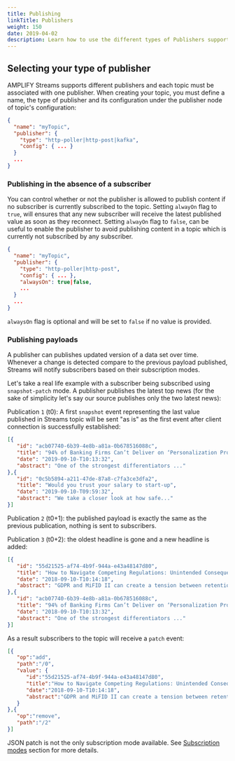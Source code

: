 ```yaml
---
title: Publishing
linkTitle: Publishers
weight: 150
date: 2019-04-02
description: Learn how to use the different types of Publishers supported by AMPLIFY Streams.
---
```


## Selecting your type of publisher

AMPLIFY Streams supports different publishers and each topic must be associated with one publisher.
When creating your topic, you must define a name, the type of publisher and its configuration under the publisher node of topic's configuration:

```json
{
  "name": "myTopic",
  "publisher": {
    "type": "http-poller|http-post|kafka",
    "config": { ... }
  }
  ...
}
```

### Publishing in the absence of a subscriber

You can control whether or not the publisher is allowed to publish content if no subscriber is currently subscribed to the topic.
Setting `alwayOn` flag to `true`, will ensures that any new subscriber will receive the latest published value as soon as they reconnect.
Setting `alwayOn` flag to `false`, can be useful to enable the publisher to avoid publishing content in a topic which is currently not subscribed by any subscriber.

```json
{
  "name": "myTopic",
  "publisher": {
    "type": "http-poller|http-post",
    "config": { ... },
    "alwaysOn": true|false,
    ...
  }
  ...
}
```

`alwaysOn` flag is optional and will be set to `false` if no value is provided.

### Publishing payloads

A publisher can publishes updated version of a data set over time.
Whenever a change is detected compare to the previous payload published, Streams will notify subscribers based on their subscription modes. 

Let's take a real life example with a subscriber being subscribed using `snapshot-patch` mode.
A publisher publishes the latest top news (for the sake of simplicity let's say our source publishes only the two latest news):

Publication `1` (t0): A first `snapshot` event representing the last value published in Streams topic will be sent "as is" as the first event after client connection is successfully established:

```json
[{
   "id": "acb07740-6b39-4e8b-a81a-0b678516088c",
   "title": "94% of Banking Firms Can’t Deliver on ‘Personalization Promise’",
   "date": "2019-09-10-T10:13:32",
   "abstract": "One of the strongest differentiators ..."
},{
   "id": "0c5b5894-a211-47de-87a8-c7fa3ce3dfa2",
   "title": "Would you trust your salary to start-up",
   "date": "2019-09-10-T09:59:32",
   "abstract": "We take a closer look at how safe..."
}]
```

Publication `2` (t0+1): the published payload is exactly the same as the previous publication, nothing is sent to subscribers.

Publication `3` (t0+2): the oldest headline is gone and a new headline is added:

```json
[{
   "id": "55d21525-af74-4b9f-944a-e43a48147d80",
   "title": "How to Navigate Competing Regulations: Unintended Consequences of GDPR",
   "date": "2018-09-10-T10:14:18",
   "abstract": "GDPR and MiFID II can create a tension between retention ..."
},{
   "id": "acb07740-6b39-4e8b-a81a-0b678516088c",
   "title": "94% of Banking Firms Can’t Deliver on ‘Personalization Promise’",
   "date": "2018-09-10-T10:13:32",
   "abstract": "One of the strongest differentiators ..."
}]
```

As a result subscribers to the topic will receive a `patch` event:

```json
[{
   "op":"add",
   "path":"/0",
   "value": {
      "id":"55d21525-af74-4b9f-944a-e43a48147d80",
      "title":"How to Navigate Competing Regulations: Unintended Consequences of GDPR",
      "date":"2018-09-10-T10:14:18",
      "abstract":"GDPR and MiFID II can create a tension between retention ..."
   }
},{
   "op":"remove",
   "path":"/2"
}]
```

JSON patch is not the only subscription mode available. See [Subscription modes](../subscribers#subscription-modes) section for more details.
